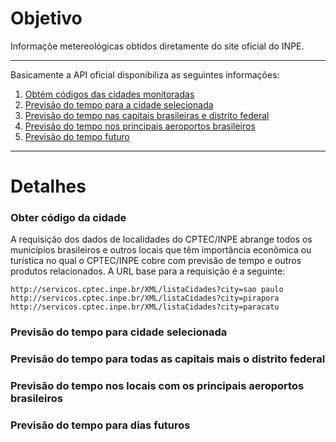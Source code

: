 # Objetivo

Informaçõe metereológicas obtidos diretamente do site oficial do INPE.

*******

Basicamente a API oficial disponibiliza as seguintes informações:
 1. [Obtém códigos das cidades monitoradas](#codcidade)
 2. [Previsão do tempo para a cidade selecionada](#prevcidade)
 3. [Previsão do tempo nas capitais brasileiras e distrito federal](#prevcap)
 4. [Previsão do tempo nos principais aeroportos brasileiros](#prevaero)
 6. [Previsão do tempo futuro](#prevfuturo)
 
*******

# Detalhes

### Obter código da cidade

A requisição dos dados de localidades do CPTEC/INPE abrange todos os municípios brasileiros e outros locais que têm importância econômica ou turística no qual o CPTEC/INPE cobre com previsão de tempo e outros produtos relacionados. A URL base para a requisição é a seguinte:

`http://servicos.cptec.inpe.br/XML/listaCidades?city=sao paulo`
`http://servicos.cptec.inpe.br/XML/listaCidades?city=pirapora`
`http://servicos.cptec.inpe.br/XML/listaCidades?city=paracatu`

### Previsão do tempo para cidade selecionada

### Previsão do tempo para todas as capitais mais o distrito federal

### Previsão do tempo nos locais com os principais aeroportos brasileiros

### Previsão do tempo para dias futuros
